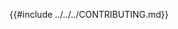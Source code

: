 <!-- GitHub expects this file to be in a specific place -->
<!-- so we interpolate it here. -->

{{#include ../../../CONTRIBUTING.md}}
